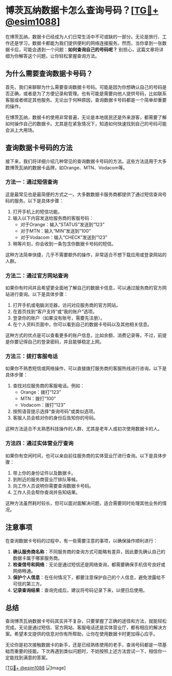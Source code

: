 # 博茨瓦纳数据卡怎么查询号码？[[TG💪+ @esim1088](https://t.me/s/esim1088)]

在博茨瓦纳，数据卡已经成为人们日常生活中不可或缺的一部分。无论是旅行、工作还是学习，数据卡都能为我们提供便利的网络连接服务。然而，当你拿到一张数据卡后，可能会遇到一个问题：**如何查询自己的号码呢？** 别担心，这篇文章将详细为你解答这个问题，让你轻松掌握查询方法。

## 为什么需要查询数据卡号码？

首先，我们来聊聊为什么需要查询数据卡号码。可能是因为你想确认自己的号码是否正确，或者是为了方便记录和管理。也有可能是需要向他人提供号码，比如联系客服或者绑定其他服务。无论出于何种原因，查询数据卡号码都是一个简单却重要的操作。

在博茨瓦纳，数据卡的使用非常普遍，无论是本地居民还是外来游客，都需要了解如何操作自己的数据卡。尤其是在紧急情况下，知道如何快速找到自己的号码可能会派上大用场。

## 查询数据卡号码的方法

接下来，我们将详细介绍几种常见的查询数据卡号码的方法。这些方法适用于大多数博茨瓦纳的数据卡品牌，如Orange、MTN、Vodacom等。

### 方法一：通过短信查询

这是最常见也是最简便的方式之一。大多数数据卡服务商都提供了通过短信查询号码的服务。以下是具体步骤：

1. 打开手机上的短信功能。
2. 输入以下内容发送给服务商的客服号码：
   - 对于Orange：输入“STATUS”发送到“123”
   - 对于MTN：输入“MIN”发送到“100”
   - 对于Vodacom：输入“CHECK”发送到“123”
3. 稍等片刻，你会收到一条包含你数据卡号码的短信。

这种方法简单快捷，几乎不需要额外的操作，非常适合不想下载应用或登录网站的人群。

### 方法二：通过官方网站查询

如果你有时间并且希望更全面地了解自己的数据卡信息，可以通过服务商的官方网站进行查询。以下是具体步骤：

1. 打开手机或电脑浏览器，访问对应服务商的官方网站。
2. 在首页找到“客户支持”或“我的账户”选项。
3. 登录你的账户（如果没有账号，需要先注册）。
4. 在个人资料页面中，你可以看到自己的数据卡号码以及其他相关信息。

这种方式的优点是可以查看更多的账户信息，比如余额、消费记录等。不过，前提是你要记得自己的登录密码，并且能够稳定上网。

### 方法三：拨打客服电话

如果你不熟悉短信或网络操作，可以直接拨打服务商的客服热线进行咨询。以下是具体步骤：

1. 查找对应服务商的客服电话。例如：
   - Orange：拨打“123”
   - MTN：拨打“100”
   - Vodacom：拨打“123”
2. 按照语音提示选择“查询号码”或类似选项。
3. 客服人员会核对你的身份后告知你的号码。

这种方法适合不太熟悉科技操作的人群，尤其是老年人或初次使用数据卡的人。

### 方法四：通过实体营业厅查询

如果你有空闲时间，也可以亲自前往服务商的实体营业厅进行查询。以下是具体步骤：

1. 带上你的身份证件以及数据卡。
2. 到附近的服务商营业厅排队等候。
3. 向工作人员说明你需要查询数据卡号码。
4. 工作人员会帮你查询并告知结果。

这种方法虽然耗时较长，但可以面对面解决问题，适合需要同时处理其他业务的情况。

## 注意事项

在查询数据卡号码的过程中，有一些需要注意的事项，以确保操作顺利进行：

1. **确认服务商名称**：不同服务商的查询方式可能略有差异，因此要先确认自己的数据卡属于哪家服务商。
2. **检查信号和网络**：无论是通过短信还是网络查询，都需要确保手机信号良好或网络畅通。
3. **保护个人信息**：在任何情况下，都要注意保护自己的个人信息，避免泄露给不可信的第三方。
4. **记录查询结果**：查询完成后，建议将号码记录下来，以便日后使用。

## 总结

查询博茨瓦纳数据卡号码其实并不复杂，只要掌握了正确的途径和方法，就能轻松完成。无论是通过短信、官方网站、客服电话还是实体营业厅，都有相应的解决方案。希望本文提供的信息对你有所帮助，让你在使用数据卡时更加得心应手。

无论你是初次接触数据卡的新手，还是已经熟练使用的老手，查询号码都是一项基础而重要的技能。下次再遇到类似问题时，不妨按照上述方法尝试一下，相信你一定能找到满意的答案。

[[TG💪+ @esim1088](https://t.me/s/esim1088) ![Image](https://i.postimg.cc/4NQfJmqS/Snipaste-2025-05-13-00-14-12.png)]